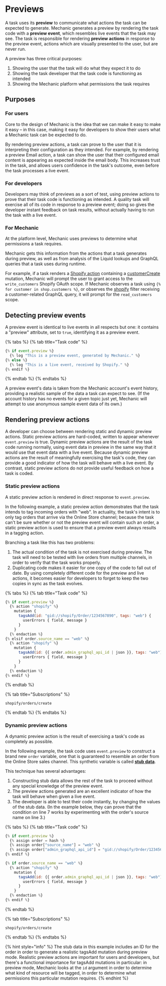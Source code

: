 # Previews

A task uses its **preview** to communicate what actions the task can be expected to generate. Mechanic generates a preview by rendering the task code with a **preview event**, which resembles live events that the task may see. The task is responsible for rendering **preview actions** in response to the preview event, actions which are visually presented to the user, but are never run.

A preview has three critical purposes:

1. Showing the user that the task will do what they expect it to do
2. Showing the task developer that the task code is functioning as intended
3. Showing the Mechanic platform what permissions the task requires

## Purposes

### For users

Core to the design of Mechanic is the idea that we can make it easy to make it easy – in this case, making it easy for developers to show their users what a Mechanic task can be expected to do.

By rendering preview actions, a task can prove to the user that it is interpreting their configuration as they intended. For example, by rendering a preview Email action, a task can show the user that their configured email content is appearing as expected inside the email body. This increases trust in the task, and allows users confidence in the task's outcome, even before the task processes a live event.

### For developers

Developers may think of previews as a sort of test, using preview actions to prove that their task code is functioning as intended. A quality task will exercise all of its code in response to a preview event; doing so gives the developer instant feedback on task results, without actually having to run the task with a live event.

### For Mechanic

At the platform level, Mechanic uses previews to determine what permissions a task requires.

Mechanic gets this information from the actions that a task generates during preview, as well as from analysis of the Liquid lookups and GraphQL queries that a task uses during runtime.

For example, if a task renders a [Shopify action](../../actions/action-types/shopify.md) containing a [customerCreate](https://shopify.dev/docs/admin-api/graphql/reference/customers/customercreate) mutation, Mechanic will prompt the user to grant access to the `write_customers` Shopify OAuth scope. If Mechanic observes a task using `{% for customer in shop.customers %}`, or observes the [shopify](../../../liquid/mechanic-liquid/filters/shopify.md) filter receiving a customer-related GraphQL query, it will prompt for the `read_customers` scope.

## Detecting preview events

A preview event is identical to live events in all respects but one: it contains a "preview" attribute, set to `true`, identifying it as a preview event.

{% tabs %}
{% tab title="Task code" %}
```javascript
{% if event.preview %}
  {% log "This is a preview event, generated by Mechanic." %}
{% else %}
  {% log "This is a live event, received by Shopify." %}
{% endif %}
```
{% endtab %}
{% endtabs %}

A preview event's data is taken from the Mechanic account's event history, providing a realistic sample of the data a task can expect to see. \(If the account history has no events for a given topic just yet, Mechanic will attempt to use anonymous sample event data of its own.\)

## Rendering preview actions

A developer can choose between rendering static and dynamic preview actions. Static preview actions are hard-coded, written to appear whenever `event.preview` is true. Dynamic preview actions are the result of the task code running normally, using event data in preview in the same way that it would use that event data with a live event. Because dynamic preview actions are the result of meaningfully exercising the task's code, they can provide a good indicator of how the task will behave with a live event. By contrast, static preview actions do not provide useful feedback on how a task is coded.

### Static preview actions

A static preview action is rendered in direct response to `event.preview`.

In the following example, a static preview action demonstrates that the task intends to tag incoming orders with "web". In actuality, the task's intent is to only tag orders that arrive via the Online Store channel; because the task can't be sure whether or not the preview event will contain such an order, a static preview action is used to ensure that a preview event always results in a tagging action.

Branching a task like this has two problems:

1. The actual condition of the task is not exercised during preview. The task will need to be tested with live orders from multiple channels, in order to verify that the task works properly.
2. Duplicating code makes it easier for one copy of the code to fall out of date. By using completely different code for the preview and live actions, it becomes easier for developers to forget to keep the two copies in sync as the task evolves.

{% tabs %}
{% tab title="Task code" %}
```javascript
{% if event.preview %}
  {% action "shopify" %}
    mutation {
      tagsAdd(id: "gid://shopify/Order/1234567890", tags: "web") {
        userErrors { field, message }
      }
    }
  {% endaction %}
{% elsif order.source_name == "web" %}
  {% action "shopify" %}
    mutation {
      tagsAdd(id: {{ order.admin_graphql_api_id | json }}, tags: "web") {
        userErrors { field, message }
      }
    }
  {% endaction %}
{% endif %}
```
{% endtab %}

{% tab title="Subscriptions" %}
```
shopify/orders/create
```
{% endtab %}
{% endtabs %}

### Dynamic preview actions

A dynamic preview action is the result of exercising a task's code as completely as possible.

In the following example, the task code uses `event.preview` to construct a brand new `order` variable, one that is guaranteed to resemble an order from the Online Store sales channel. This synthetic variable is called [**stub data**](stub-data.md).

This technique has several advantages:

1. Constructing stub data allows the rest of the task to proceed without any special knowledge of the preview event.
2. The preview actions generated are an excellent indicator of how the task will behave when given a live event.
3. The developer is able to test their code instantly, by changing the values of the stub data. \(In the example below, they can prove that the condition on line 7 works by experimenting with the order's source name on line 3.\)

{% tabs %}
{% tab title="Task code" %}
```javascript
{% if event.preview %}
  {% assign order = hash %}
  {% assign order["source_name"] = "web" %}
  {% assign order["admin_graphql_api_id"] = "gid://shopify/Order/1234567890" %}
{% endif %}

{% if order.source_name == "web" %}
  {% action "shopify" %}
    mutation {
      tagsAdd(id: {{ order.admin_graphql_api_id | json }}, tags: "web") {
        userErrors { field, message }
      }
    }
  {% endaction %}
{% endif %}
```
{% endtab %}

{% tab title="Subscriptions" %}
```
shopify/orders/create
```
{% endtab %}
{% endtabs %}

{% hint style="info" %}
The stub data in this example includes an ID for the order in order to generate a realistic tagsAdd mutation during preview mode. Realistic preview actions are important for users and developers, but there's a functional importance for tagsAdd mutations in particular: in preview mode, Mechanic looks at the `id` argument in order to determine what kind of resource will be tagged, in order to determine what permissions this particular mutation requires.
{% endhint %}

